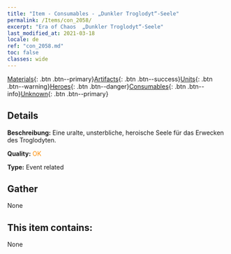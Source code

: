```yaml
---
title: "Item - Consumables - „Dunkler Troglodyt“-Seele"
permalink: /Items/con_2058/
excerpt: "Era of Chaos  „Dunkler Troglodyt“-Seele"
last_modified_at: 2021-03-18
locale: de
ref: "con_2058.md"
toc: false
classes: wide
---
```

 [Materials](/de/Items/){: .btn .btn--primary}[Artifacts](/de/Items/Artifacts/){: .btn .btn--success}[Units](/de/Items/Units/){: .btn .btn--warning}[Heroes](/de/Items/Heroes/){: .btn .btn--danger}[Consumables](/de/Items/Consumables/){: .btn .btn--info}[Unknown](/de/Items/Unknown/){: .btn .btn--primary}

## Details
 **Beschreibung:** Eine uralte, unsterbliche, heroische Seele für das Erwecken des Troglodyten.

 **Quality:** <span style="color: #FF8C00">OK</span>

 **Type:** Event related

## Gather

  None

## This item contains:

  None

